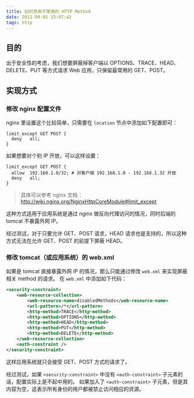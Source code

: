 ```yaml
---
title: 如何禁用不常用的 HTTP Method
date: 2011-09-01 15:07:42
tags: http
---
```


## 目的

出于安全性的考虑，我们想要屏蔽掉客户端以 OPTIONS、TRACE、HEAD、DELETE、PUT 等方式请求 Web 应用，只保留最常用的 GET、POST。

<!--more-->

## 实现方式

### 修改 nginx 配置文件

nginx 里设置这个比较简单，只需要在 `location` 节点中添加如下配置即可：

```nginx
limit_except GET POST {
  deny   all;
}
```

如果想要对个别 IP 开放，可以这样设置：

```nginx
limit_except GET POST {
  allow  192.168.1.0/32; # 对客户端 192.168.1.0 - 192.168.1.32 开放
  deny   all;
}
```

> 具体可以参考 nginx 文档：http://wiki.nginx.org/NginxHttpCoreModule#limit_except

这种方式适用于应用系统是通过 nginx 做反向代理访问的情况，同时后端的 tomcat 不暴露外网 IP。

经过测试，对于只要允许 GET、POST 请求，HEAD 请求也是支持的，所以这种方式无法在允许 GET、POST 的前提下屏蔽 HEAD。

### 修改 tomcat（或应用系统）的 web.xml

如果是 tomcat 直接暴露外网 IP 的情况，那么只能通过修改 `web.xml` 来实现屏蔽相关 method 的请求。
在 `web.xml` 中添加如下代码：

```xml
<security-constraint>
    <web-resource-collection>
        <web-resource-name>disabledMethods</web-resource-name>
        <url-pattern>/*</url-pattern>
        <http-method>TRACE</http-method>
        <http-method>OPTIONS</http-method>
        <http-method>HEAD</http-method>
        <http-method>PUT</http-method>
        <http-method>DELETE</http-method>
    </web-resource-collection>
    <auth-constraint />
</security-constraint>
```

这样应用系统就只会接受 GET、POST 方式的请求了。

经过测试，如果 `<security-constraint>` 中没有 `<auth-constraint>` 子元素的话，配置实际上是不起中用的。
如果加入了 `<auth-constraint>` 子元素，但是其内容为空，这表示所有身份的用户都被禁止访问相应的资源。
